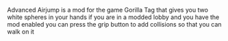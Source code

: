 Advanced Airjump is a mod for the game Gorilla Tag that gives you two white spheres in your hands if you are in a modded lobby and you have the mod enabled you can press the grip button to add collisions so that you can walk on it
